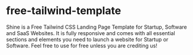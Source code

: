 # free-tailwind-template
Shine is a Free Tailwind CSS Landing Page Template for Startup, Software and SaaS Websites. It is fully responsive and comes with all essential sections and elements you need to launch a website for Startup or Software. Feel free to use for free unless you are crediting us!
